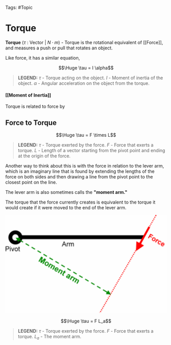 Tags: #Topic 

# Torque

**Torque** ($\tau$ : Vector | $N \cdot m$) - Torque is the rotational equivalent of [[Force]], and measures a push or pull that rotates an object.

Like force, it has a similar equation,

$$\Huge \tau = I \alpha$$

> **LEGEND:**
> $\tau$ - Torque acting on the object.
> $I$ - Moment of inertia of the object.
> $\alpha$ - Angular acceleration on the object from the torque.

#### [[Moment of Inertia]]

Torque is related to force by

## Force to Torque

$$\Huge \tau = F \times L$$

> **LEGEND:**
> $\tau$ - Torque exerted by the force.
> $F$ - Force that exerts a torque.
> $L$ - Length of a vector starting from the pivot point and ending at the origin of the force.

Another way to think about this is with the force in relation to the lever arm, which is an imaginary line that is found by extending the lengths of the force on both sides and then drawing a line from the pivot point to the closest point on the line.

The lever arm is also sometimes  calls the **"moment arm."**

The torque that the force currently creates is equivalent to the torque it would create if it were moved to the end of the lever arm.

![](../attachments/torque_moment_arm.png)

$$\Huge \tau = F L_a$$

> **LEGEND:**
> $\tau$ - Torque exerted by the force.
> $F$ - Force that exerts a torque.
> $L_a$ - The moment arm.